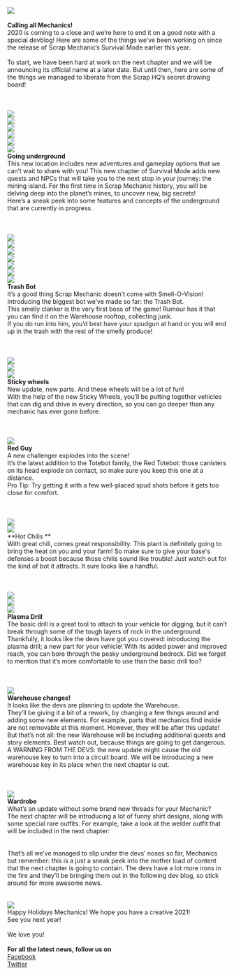 ![](https://i.imgur.com/goVbLKM.png)<br/>
<br/>
**Calling all Mechanics!**<br/>
2020 is coming to a close and we’re here to end it on a good note with a special devblog! Here are some of the things we’ve been working on since the release of Scrap Mechanic’s Survival Mode earlier this year.<br/>
<br/>
To start, we have been hard at work on the next chapter and we will be announcing its official name at a later date. But until then, here are some of the things we managed to liberate from the Scrap HQ’s secret drawing board!<br/>
<br/>
<br/>
<br/>
![](https://i.imgur.com/fOicyRd.png)<br/>
![](https://i.imgur.com/d6EKxCH.png)<br/>
![](https://i.imgur.com/YrGSNdu.png)<br/>
![](https://i.imgur.com/YJqsZPQ.png)<br/>
![](https://i.imgur.com/VzYRYd5.jpg)<br/>
![](https://i.imgur.com/31Y52y6.png)<br/>
**Going underground**<br/>
This new location includes new adventures and gameplay options that we can’t wait to share with you! This new chapter of Survival Mode adds new quests and NPCs that will take you to the next stop in your journey: the mining island. For the first time in Scrap Mechanic history, you will be delving deep into the planet’s mines, to uncover new, big secrets!<br/>
Here’s a sneak peek into some features and concepts of the underground that are currently in progress.<br/>
<br/>
<br/>
<br/>
![](https://i.imgur.com/ZmdtuOU.jpg)<br/>
![](https://i.imgur.com/m2BjClw.png)<br/>
![](https://i.imgur.com/kImsEkt.png)<br/>
![](https://i.imgur.com/E3R6oCa.png)<br/>
![](https://i.imgur.com/gJH16iS.png)<br/>
![](https://i.imgur.com/8jytLvN.png)<br/>
![](https://i.imgur.com/IfhNZ5w.png)<br/>
**Trash Bot**<br/>
It’s a good thing Scrap Mechanic doesn’t come with Smell-O-Vision! Introducing the biggest bot we’ve made so far: the Trash Bot. <br/>
This smelly clanker is the very first boss of the game! Rumour has it that you can find it on the Warehouse rooftop, collecting junk. <br/>
If you do run into him, you’d best have your spudgun at hand or you will end up in the trash with the rest of the smelly produce! <br/>
<br/>
<br/>
<br/>
![](https://i.imgur.com/SMi4k0l.png)<br/>
![](https://i.imgur.com/HpqafLv.png)<br/>
![](https://i.imgur.com/nqoW7cf.png)<br/>
**Sticky wheels**<br/>
New update, new parts. And these wheels will be a lot of fun!<br/>
With the help of the new Sticky Wheels, you’ll be putting together vehicles that can dig and drive in every direction, so you can go deeper than any mechanic has ever gone before. <br/>
<br/>
<br/>
<br/>
![](https://i.imgur.com/D1Kq6ov.png)<br/>
**Red Guy**<br/>
A new challenger explodes into the scene!<br/>
It’s the latest addition to the Totebot family, the Red Totebot: those canisters on its head explode on contact, so make sure you keep this one at a distance.<br/>
Pro Tip: Try getting it with a few well-placed spud shots before it gets too close for comfort. <br/>
 <br/>
<br/>
<br/>
![](https://i.imgur.com/dsdHeO3.png)<br/>
![](https://i.imgur.com/UnpWa4W.png)<br/>
**Hot Chilis **<br/>
With great chili, comes great responsibility. This plant is definitely going to bring the heat on you and your farm! So make sure to give your base's defenses a boost because those chilis sound like trouble! Just watch out for the kind of bot it attracts. It sure looks like a handful.<br/>
<br/>
<br/>
<br/>
![](https://i.imgur.com/Cg91tU8.png)<br/>
![](https://i.imgur.com/KaBtpeU.png)<br/>
![](https://i.imgur.com/3z2zMGO.png)<br/>
**Plasma Drill**<br/>
The basic drill is a great tool to attach to your vehicle for digging, but it can’t break through some of the tough layers of rock in the underground. <br/>
Thankfully, it looks like the devs have got you covered: introducing the plasma drill; a new part for your vehicle! With its added power and improved reach, you can bore through the pesky underground bedrock. Did we forget to mention that it’s more comfortable to use than the basic drill too?<br/>
<br/>
<br/>
<br/>
![](https://i.imgur.com/hEM71OE.gif)<br/>
**Warehouse changes!**<br/>
It looks like the devs are planning to update the Warehouse.<br/>
They’ll be giving it a bit of a rework, by changing a few things around and adding some new elements. For example, parts that mechanics find inside are not removable at this moment. However, they will be after this update! <br/>
But that’s not all: the new Warehouse will be including additional quests and story elements. Best watch out, because things are going to get dangerous.<br/>
A WARNING FROM THE DEVS: the new update might cause the old warehouse key to turn into a circuit board. We will be introducing a new warehouse key in its place when the next chapter is out.<br/>
<br/>
<br/>
<br/>
![](https://i.imgur.com/qyXH9fp.png)<br/>
**Wardrobe**<br/>
What’s an update without some brand new threads for your Mechanic?<br/>
The next chapter will be introducing a lot of funny shirt designs, along with some special rare outfits. For example, take a look at the welder outfit that will be included in the next chapter:<br/>
<br/>
<br/>
That’s all we’ve managed to slip under the devs’ noses so far, Mechanics but remember: this is a just a sneak peek into the mother load of content that the next chapter is going to contain. The devs have a lot more irons in the fire and they’ll be bringing them out in the following dev blog, so stick around for more awesome news.<br/>
<br/>
<br/>
![](https://i.imgur.com/qlceQvY.png)<br/>
Happy Holidays Mechanics! We hope you have a creative 2021!<br/>
See you next year!<br/>
<br/>
We love you! <br/>
<br/>
**For all the latest news, follow us on**<br/>
[Facebook](https://www.facebook.com/scrapmechanic/)<br/>
[Twitter](https://twitter.com/ScrapMechanic)<br/>
